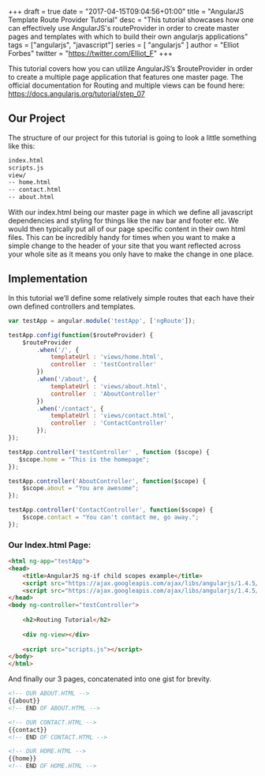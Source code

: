 +++
draft = true
date = "2017-04-15T09:04:56+01:00"
title = "AngularJS Template Route Provider Tutorial"
desc = "This tutorial showcases how one can effectively use AngularJS's routeProvider in order to create master pages and templates with which to build their own angularjs applications"
tags = ["angularjs", "javascript"]
series = [ "angularjs" ]
author = "Elliot Forbes"
twitter = "https://twitter.com/Elliot_F"
+++

<p>This tutorial covers how you can utilize AngularJS’s $routeProvider in order to create a multiple page application that features one master page. The official documentation for Routing and multiple views can be found here: <a href="https://docs.angularjs.org/tutorial/step_07" target="_blank">https://docs.angularjs.org/tutorial/step_07 </a></p>

<h2>Our Project</h2>

<p>The structure of our project for this tutorial is going to look a little something like this:</p>

```bash
index.html
scripts.js
view/
-- home.html
-- contact.html
-- about.html
```

<p>With our index.html being our master page in which we define all javascript dependencies and styling for things like the nav bar and footer etc. We would then typically put all of our page specific content in their own html files. This can be incredibly handy for times when you want to make a simple change to the header of your site that you want reflected across your whole site as it means you only have to make the change in one place.</p>

<h2>Implementation</h2>

<p>In this tutorial we’ll define some relatively simple routes that each have their own defined controllers and templates.</p>

```js
var testApp = angular.module('testApp', ['ngRoute']);

testApp.config(function($routeProvider) {
    $routeProvider
        .when('/', {
            templateUrl : 'views/home.html',
            controller  : 'testController'
        })
        .when('/about', {
            templateUrl : 'views/about.html',
            controller  : 'AboutController'
        })
        .when('/contact', {
            templateUrl : 'views/contact.html',
            controller  : 'ContactController'
        });
});

testApp.controller('testController' , function ($scope) {
   $scope.home = "This is the homepage";
});

testApp.controller('AboutController', function($scope) {
    $scope.about = "You are awesome";
});

testApp.controller('ContactController', function($scope) {
    $scope.contact = "You can't contact me, go away.";
});
```

<h3>Our Index.html Page:</h3>

```html
<html ng-app="testApp">
<head>
    <title>AngularJS ng-if child scopes example</title>
    <script src="https://ajax.googleapis.com/ajax/libs/angularjs/1.4.5/angular.min.js"></script>
    <script src="https://ajax.googleapis.com/ajax/libs/angularjs/1.4.5/angular-route.min.js"></script>
</head>
<body ng-controller="testController">
    
    <h2>Routing Tutorial</h2>
    
    <div ng-view></div>
    
    <script src="scripts.js"></script>
</body>
</html>
```

<p>And finally our 3 pages, concatenated into one gist for brevity.</p>


```html
<!-- OUR ABOUT.HTML -->
{{about}}
<!-- END OF ABOUT.HTML -->

<!-- OUR CONTACT.HTML -->
{{contact}}
<!-- END OF CONTACT.HTML -->

<!-- OUR HOME.HTML -->
{{home}}
<!-- END OF HOME.HTML -->
```